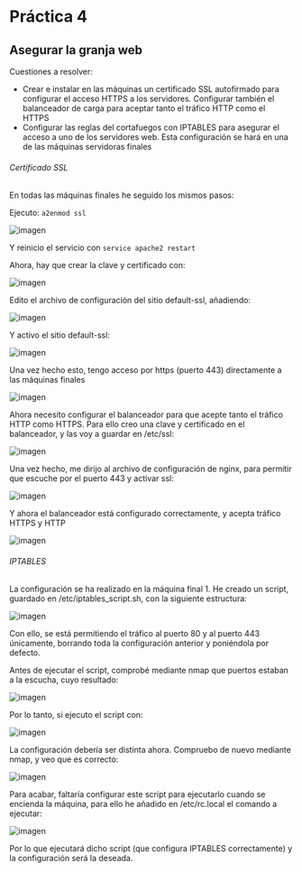 # Práctica 4

## Asegurar la granja web

Cuestiones a resolver:

 - Crear e instalar en las máquinas un certificado SSL autofirmado para configurar el acceso HTTPS a los servidores. Configurar también el balanceador de carga para aceptar tanto el tráfico HTTP como el HTTPS
 - Configurar las reglas del cortafuegos con IPTABLES para asegurar el acceso a uno de los servidores web. Esta configuración se hará en una de las máquinas servidoras finales



###### Certificado SSL

En todas las máquinas finales he seguido los mismos pasos:

Ejecuto: `a2enmod ssl`

![imagen](https://github.com/TehRibbon/SWAP/blob/master/Practica4/Capturas/1.png)

Y reinicio el servicio con `service apache2 restart`

Ahora, hay que crear la clave y certificado con:

![imagen](https://github.com/TehRibbon/SWAP/blob/master/Practica4/Capturas/2.png)

Edito el archivo de configuración del sitio default-ssl, añadiendo:

![imagen](https://github.com/TehRibbon/SWAP/blob/master/Practica4/Capturas/3.png)

Y activo el sitio default-ssl:

![imagen](https://github.com/TehRibbon/SWAP/blob/master/Practica4/Capturas/4.png)

Una vez hecho esto, tengo acceso por https (puerto 443) directamente a las máquinas finales

![imagen](https://github.com/TehRibbon/SWAP/blob/master/Practica4/Capturas/5.png)

Ahora necesito configurar el balanceador para que acepte tanto el tráfico HTTP como HTTPS. Para ello creo una clave y certificado en el balanceador, y las voy a guardar en /etc/ssl:

![imagen](https://github.com/TehRibbon/SWAP/blob/master/Practica4/Capturas/6.png)

Una vez hecho, me dirijo al archivo de configuración de nginx, para permitir que escuche por el puerto 443 y activar ssl:

![imagen](https://github.com/TehRibbon/SWAP/blob/master/Practica4/Capturas/7.png)

Y ahora el balanceador está configurado correctamente, y acepta tráfico HTTPS y HTTP

![imagen](https://github.com/TehRibbon/SWAP/blob/master/Practica4/Capturas/8.png)

###### IPTABLES

La configuración se ha realizado en la máquina final 1. He creado un script, guardado en /etc/iptables_script.sh, con la siguiente estructura:

![imagen](https://github.com/TehRibbon/SWAP/blob/master/Practica4/Capturas/10.png)

Con ello, se está permitiendo el tráfico al puerto 80 y al puerto 443 únicamente, borrando toda la configuración anterior y poniéndola por defecto.

Antes de ejecutar el script, comprobé mediante nmap que puertos estaban a la escucha, cuyo resultado:

![imagen](https://github.com/TehRibbon/SWAP/blob/master/Practica4/Capturas/12.png)

Por lo tanto, si ejecuto el script con:

![imagen](https://github.com/TehRibbon/SWAP/blob/master/Practica4/Capturas/11.png)

La configuración debería ser distinta ahora. Compruebo de nuevo mediante nmap, y veo que es correcto:

![imagen](https://github.com/TehRibbon/SWAP/blob/master/Practica4/Capturas/13.png)

Para acabar, faltaría configurar este script para ejecutarlo cuando se encienda la máquina, para ello he añadido en /etc/rc.local el comando a ejecutar:

![imagen](https://github.com/TehRibbon/SWAP/blob/master/Practica4/Capturas/reboot.png)

Por lo que ejecutará dicho script (que configura IPTABLES correctamente) y la configuración será la deseada.
